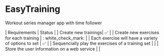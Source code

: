 # EasyTraining
Workout series manager app with time follower

| Requirements | Status |
| Create new trainings| :white_check_mark: |
| Create new exercises for each training | : white_check_mark: |
| Each exercise will have a variety of options to set | :white_check_mark: |
| Sequencially play the exercises of a training set | |
| Store the user information on a web service | |
